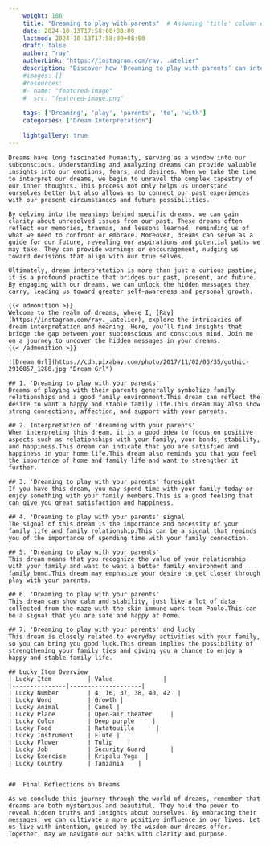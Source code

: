 ```yaml
---
    weight: 186
    title: "Dreaming to play with parents"  # Assuming 'title' column exists
    date: 2024-10-13T17:58:00+08:00
    lastmod: 2024-10-13T17:58:00+08:00
    draft: false
    author: "ray"
    authorLink: "https://instagram.com/ray._.atelier"
    description: "Discover how 'Dreaming to play with parents' can interpret your future and uncover its significant meanings in your life."
    #images: []
    #resources:
    #- name: "featured-image"
    #  src: "featured-image.png"
    
    tags: ['Dreaming', 'play', 'parents', 'to', 'with']
    categories: ["Dream Interpretation"]
    
    lightgallery: true
---
```

    
    Dreams have long fascinated humanity, serving as a window into our subconscious. Understanding and analyzing dreams can provide valuable insights into our emotions, fears, and desires. When we take the time to interpret our dreams, we begin to unravel the complex tapestry of our inner thoughts. This process not only helps us understand ourselves better but also allows us to connect our past experiences with our present circumstances and future possibilities.
    
    By delving into the meanings behind specific dreams, we can gain clarity about unresolved issues from our past. These dreams often reflect our memories, traumas, and lessons learned, reminding us of what we need to confront or embrace. Moreover, dreams can serve as a guide for our future, revealing our aspirations and potential paths we may take. They can provide warnings or encouragement, nudging us toward decisions that align with our true selves.
    
    Ultimately, dream interpretation is more than just a curious pastime; it is a profound practice that bridges our past, present, and future. By engaging with our dreams, we can unlock the hidden messages they carry, leading us toward greater self-awareness and personal growth.
    
    {{< admonition >}}
    Welcome to the realm of dreams, where I, [Ray](https://instagram.com/ray._.atelier), explore the intricacies of dream interpretation and meaning. Here, you’ll find insights that bridge the gap between your subconscious and conscious mind. Join me on a journey to uncover the hidden messages in your dreams.
    {{< /admonition >}}
    
    ![Dream Grl](https://cdn.pixabay.com/photo/2017/11/02/03/35/gothic-2910057_1280.jpg "Dream Grl")
    
    ## 1. 'Dreaming to play with your parents'
    Dreams of playing with their parents generally symbolize family relationships and a good family environment.This dream can reflect the desire to want a happy and stable family life.This dream may also show strong connections, affection, and support with your parents.
    
    ## 2. Interpretation of 'dreaming with your parents'
    When interpreting this dream, it is a good idea to focus on positive aspects such as relationships with your family, your bonds, stability, and happiness.This dream can indicate that you are satisfied and happiness in your home life.This dream also reminds you that you feel the importance of home and family life and want to strengthen it further.
    
    ## 3. 'Dreaming to play with your parents' foresight
    If you have this dream, you may spend time with your family today or enjoy something with your family members.This is a good feeling that can give you great satisfaction and happiness.
    
    ## 4. 'Dreaming to play with your parents' signal
    The signal of this dream is the importance and necessity of your family life and family relationship.This can be a signal that reminds you of the importance of spending time with your family connection.
    
    ## 5. 'Dreaming to play with your parents'
    This dream means that you recognize the value of your relationship with your family and want to want a better family environment and family bond.This dream may emphasize your desire to get closer through play with your parents.
    
    ## 6. 'Dreaming to play with your parents'
    This dream can show calm and stability, just like a lot of data collected from the maze with the skin immune work team Paulo.This can be a signal that you are safe and happy at home.
    
    ## 7. 'Dreaming to play with your parents' and lucky
    This dream is closely related to everyday activities with your family, so you can bring you good luck.This dream implies the possibility of strengthening your family ties and giving you a chance to enjoy a happy and stable family life.
    
    ## Lucky Item Overview
    | Lucky Item          | Value              |
    |---------------|--------------------|
    | Lucky Number        | 4, 16, 37, 38, 40, 42  |
    | Lucky Word          | Growth |
    | Lucky Animal        | Camel |
    | Lucky Place         | Open-air theater     |
    | Lucky Color         | Deep purple     |
    | Lucky Food          | Ratatouille      |
    | Lucky Instrument    | Flute |
    | Lucky Flower        | Tulip    |
    | Lucky Job           | Security Guard       |
    | Lucky Exercise      | Kripalu Yoga  |
    | Lucky Country       | Tanzania    |
    
    
    ##  Final Reflections on Dreams
    
    As we conclude this journey through the world of dreams, remember that dreams are both mysterious and beautiful. They hold the power to reveal hidden truths and insights about ourselves. By embracing their messages, we can cultivate a more positive influence in our lives. Let us live with intention, guided by the wisdom our dreams offer. Together, may we navigate our paths with clarity and purpose.
    